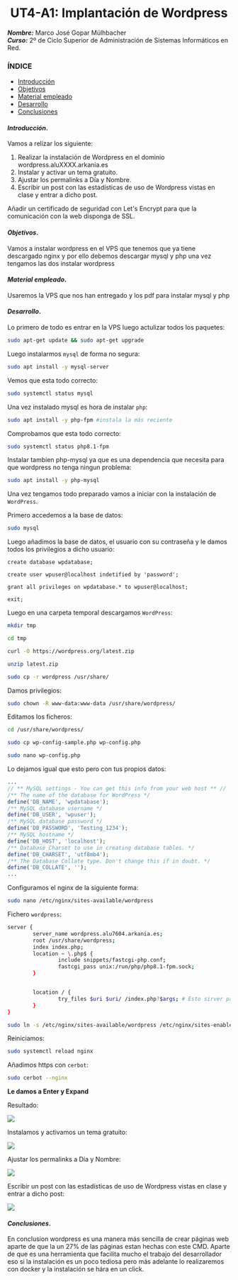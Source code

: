 <center>

# UT4-A1: Implantación de Wordpress


</center>

***Nombre:*** Marco José Gopar Mülhbacher
<br>
***Curso:*** 2º de Ciclo Superior de Administración de Sistemas Informáticos en Red.

### ÍNDICE

+ [Introducción](#id1)
+ [Objetivos](#id2)
+ [Material empleado](#id3)
+ [Desarrollo](#id4)
+ [Conclusiones](#id5)


#### ***Introducción***. <a name="id1"></a>

Vamos a relizar los siguiente:

1. Realizar la instalación de Wordpress en el dominio wordpress.aluXXXX.arkania.es
2. Instalar y activar un tema gratuito.
3. Ajustar los permalinks a Día y Nombre.
4. Escribir un post con las estadísticas de uso de Wordpress vistas en clase y entrar a dicho post.

Añadir un certificado de seguridad con Let's Encrypt para que la comunicación con la web disponga de SSL.

#### ***Objetivos***. <a name="id2"></a>

Vamos a instalar wordpress en el VPS que tenemos que ya tiene descargado nginx y por ello debemos descargar mysql y php una vez tengamos las dos instalar wordpress

#### ***Material empleado***. <a name="id3"></a>

Usaremos la VPS que nos han entregado y los pdf para instalar mysql y php

#### ***Desarrollo***. <a name="id4"></a>

Lo primero de todo es entrar en la VPS luego actulizar todos los paquetes:

```bash
sudo apt-get update && sudo apt-get upgrade 
```

Luego instalarmos `mysql` de forma no segura:

```bash
sudo apt install -y mysql-server
```

Vemos que esta todo correcto:

```bash
sudo systemctl status mysql
```

Una vez instalado mysql es hora de instalar `php`:

```bash
sudo apt install -y php-fpm	#instala la más reciente
```

Comprobamos que esta todo correcto:

```bash
sudo systemctl status php8.1-fpm
```

Instalar tambien php-mysql ya que es una dependencia que necesita para que wordpress no tenga ningun problema:

```bash
sudo apt install -y php-mysql
```

Una vez tengamos todo preparado vamos a iniciar con la instalación de `WordPress`.

Primero accedemos a la base de datos:

```bash
sudo mysql 
```

Luego añadimos la base de datos, el usuario con su contraseña y le damos todos los privilegios a dicho usuario:

```mysql
create database wpdatabase;

create user wpuser@localhost indetified by 'password';

grant all privileges on wpdatabase.* to wpuser@localhost;

exit;
```

Luego en una carpeta temporal descargamos `WordPress`:

```bash
mkdir tmp
```
```bash
cd tmp
```
```bash
curl -O https://wordpress.org/latest.zip
```
```bash
unzip latest.zip
```
```bash
sudo cp -r wordpress /usr/share/
```

Damos privilegios:

```bash
sudo chown -R www-data:www-data /usr/share/wordpress/
```

Editamos los ficheros:

```bash
cd /usr/share/wordpress/
```

```bash
sudo cp wp-config-sample.php wp-config.php
```

```bash
sudo nano wp-config.php
```

Lo dejamos igual que esto pero con tus propios datos:

```php
...
// ** MySQL settings - You can get this info from your web host ** //
/** The name of the database for WordPress */
define('DB_NAME', 'wpdatabase');
/** MySQL database username */
define('DB_USER', 'wpuser');
/** MySQL database password */
define('DB_PASSWORD', 'Testing_1234');
/** MySQL hostname */
define('DB_HOST', 'localhost');
/** Database Charset to use in creating database tables. */
define('DB_CHARSET', 'utf8mb4');
/** The Database Collate type. Don't change this if in doubt. */
define('DB_COLLATE', '');
...
```

Configuramos el nginx de la siguiente forma:

```bash
sudo nano /etc/nginx/sites-available/wordpress
```
Fichero `wordpress`:

```bash
server {
        server_name wordpress.alu7604.arkania.es;
        root /usr/share/wordpress;
        index index.php;
        location ~ \.php$ {
                include snippets/fastcgi-php.conf;
                fastcgi_pass unix:/run/php/php8.1-fpm.sock;
        }


        location / {
                try_files $uri $uri/ /index.php?$args; # Esto sirver para más adelante para que puede cargar las subpaginas
        }
}
```
```bash
sudo ln -s /etc/nginx/sites-available/wordpress /etc/nginx/sites-enabled/
```

Reiniciamos:

```bash
sudo systemctl reload nginx
```

Añadimos https con `cerbot`:

```bash
sudo cerbot --nginx
```
**Le damos a Enter y Expand**

Resultado:

![](img/1.png)

Instalamos y activamos un tema gratuito:

![](img/2.png)

Ajustar los permalinks a Día y Nombre:

![](img/3.png)

Escribir un post con las estadísticas de uso de Wordpress vistas en clase y entrar a dicho post:

![](img/4.png)


#### ***Conclusiones***. <a name="id5"></a>

En conclusion wordpress es una manera más sencilla de crear páginas web aparte de que la un 27% de las páginas estan hechas con este CMD. Aparte de que es una herramienta que facilita mucho el trabajo del desarrollador eso si la instalación es un poco tediosa pero más adelante lo realizaremos con docker y la instalación se hára en un click.

